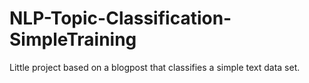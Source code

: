 # NLP-Topic-Classification-SimpleTraining
Little project based on a blogpost that classifies a simple text data set.
